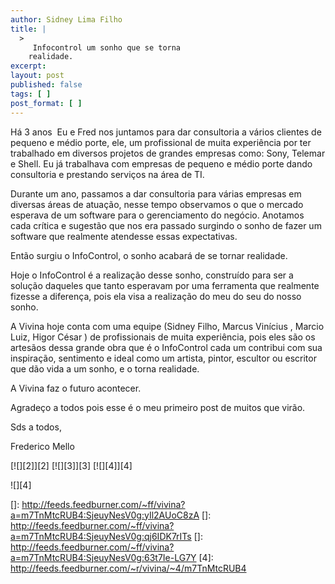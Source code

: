 ```yaml
---
author: Sidney Lima Filho
title: |
  >
     Infocontrol um sonho que se torna
    realidade.
excerpt:
layout: post
published: false
tags: [ ]
post_format: [ ]
---
```

Há 3 anos  Eu e Fred nos juntamos para dar consultoria a vários clientes de pequeno e médio porte, ele, um profissional de muita experiência por ter trabalhado em diversos projetos de grandes empresas como: Sony, Telemar e Shell. Eu já trabalhava com empresas de pequeno e médio porte dando consultoria e prestando serviços na área de TI. </p> 





Durante um ano, passamos a dar consultoria para várias empresas em diversas áreas de atuação, nesse tempo observamos o que o mercado esperava de um software para o gerenciamento do negócio. Anotamos cada crítica e sugestão que nos era passado surgindo o sonho de fazer um software que realmente atendesse essas expectativas. </p> 



Então surgiu o InfoControl, o sonho acabará de se tornar realidade. 







Hoje o InfoControl é a realização desse sonho, construído para ser a solução daqueles que tanto esperavam por uma ferramenta que realmente fizesse a diferença, pois ela visa a realização do meu do seu do nosso sonho. </p> 
</div> A Vivina hoje conta com uma equipe (Sidney Filho, Marcus Vinícius , Marcio Luiz, Higor César ) de profissionais de muita experiência, pois eles são os artesãos dessa grande obra que é o InfoControl cada um contribui com sua inspiração, sentimento e ideal como um artista, pintor, escultor ou escritor que dão vida a um sonho, e o torna realidade. </p> 





A Vivina faz o futuro acontecer. </p> 





Agradeço a todos pois esse é o meu primeiro post de muitos que virão. </p> 





Sds a todos,





Frederico Mello

[![][2]</img>][2] [![][3]</img>][3] [![][4]</img>][4] 

![][4]

 []: http://feeds.feedburner.com/~ff/vivina?a=m7TnMtcRUB4:SjeuyNesV0g:yIl2AUoC8zA
 []: http://feeds.feedburner.com/~ff/vivina?a=m7TnMtcRUB4:SjeuyNesV0g:qj6IDK7rITs
 []: http://feeds.feedburner.com/~ff/vivina?a=m7TnMtcRUB4:SjeuyNesV0g:63t7Ie-LG7Y
 [4]: http://feeds.feedburner.com/~r/vivina/~4/m7TnMtcRUB4